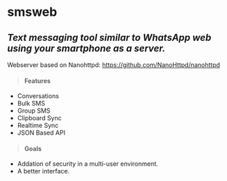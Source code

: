 # smsweb
*Text messaging tool similar to WhatsApp web using your smartphone as a server.*
---
Webserver based on Nanohttpd: https://github.com/NanoHttpd/nanohttpd
>#### Features
- Conversations
- Bulk SMS
- Group SMS
- Clipboard Sync
- Realtime Sync
- JSON Based API

>#### Goals
- Addation of security in a multi-user environment.
- A better interface.


